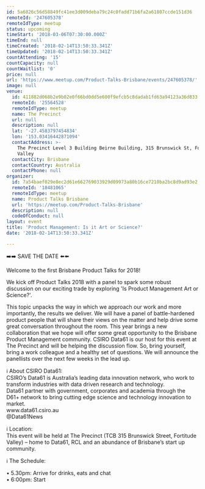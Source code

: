 ```yaml
---
id: 5a6826c56d58849fc41ee3d009deba79c24c0fadd71b6fa2a61807ccde151d36
remoteId: '247605378'
remoteIdType: meetup
status: upcoming
timeStart: '2018-03-06T07:30:00.000Z'
timeEnd: null
timeCreated: '2018-02-14T13:50:33.341Z'
timeUpdated: '2018-02-14T13:50:33.341Z'
countAttending: '15'
countCapacity: null
countWaitlist: '0'
price: null
url: 'https://www.meetup.com/Product-Talks-Brisbane/events/247605378/'
image: null
venue:
  id: 411882d068b2e9b02e0f66bd0dd5e600f9efcb5c8dadab1fd63a94123a36d833
  remoteId: '25564528'
  remoteIdType: meetup
  name: The Precinct
  url: null
  description: null
  lat: '-27.4583797454834'
  lon: '153.03416442871094'
  contactAddress: >-
    The Precinct Level 3 Building Beirne Building, 315 Brunswick St, Fortitude
    Valley
  contactCity: Brisbane
  contactCountry: Australia
  contactPhone: null
organizer:
  id: 7a54baef029e8ec2d61e662769033929d09973a80b16ce7210ba2bc8d9ad93e2
  remoteId: '18481065'
  remoteIdType: meetup
  name: Product Talks Brisbane
  url: 'https://meetup.com/Product-Talks-Brisbane'
  description: null
  codeOfConduct: null
layout: event
title: 'Product Management: Is it Art or Science?'
date: '2018-02-14T13:50:33.341Z'

---
```

<p>➡️➡️ SAVE THE DATE ⬅️⬅️</p> <p>Welcome to the first Brisbane Product Talks for 2018!</p> <p>We kick off Product Talks 2018 with a panel to spark some robust discussion on our exciting trade by exploring 'Is Product Management Art or Science?'.</p> <p>This topic unpacks the way in which we approach our work and more importantly, the results we deliver. We will have a panel of battle-hardened product people that will share their views on the matter and help drive some great conversation throughout the room. This year brings a new collaboration that we hope will offer some great opportunity to the Brisbane Product Management community. CSIRO Data61 is our host for this event at The Precinct and will be helping the discussion flow. So, bring yourself, bring a work colleague and a healthy set of questions. We will announce the panellists over the next few weeks in the lead up.</p> <p>ℹ️ About CSIRO Data61:<br/>CSIRO’s Data61 is Australia’s leading data innovation network, who work to transform industries with data driven research and technology.<br/>Data61 partner with government, corporates and academia through the D61+ network to bring cutting edge science and technology innovation to market.<br/>www.data61.csiro.au<br/>@Data61News</p> <p>ℹ️ Location:<br/>This event will be held at The Precinct (TCB 315 Brunswick Street, Fortitude Valley) – home to Data61, RCL and an abundance of Brisbane’s start up community.</p> <p>ℹ️ The Schedule:</p> <p>• 5.30pm: Arrive for drinks, eats and chat<br/>• 6:00pm: Start</p>
